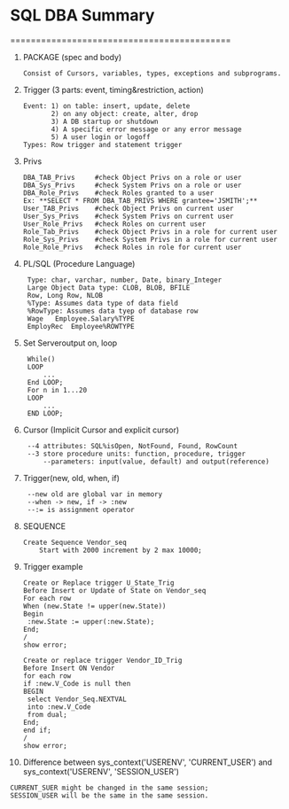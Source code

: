 # SQL DBA Summary
===========================================

1. PACKAGE (spec and body)
   ```
   Consist of Cursors, variables, types, exceptions and subprograms.
   ```
2. Trigger (3 parts: event, timing&restriction, action)
   ```
   Event: 1) on table: insert, update, delete
          2) on any object: create, alter, drop
   	      3) A DB startup or shutdown
   	      4) A specific error message or any error message
   	      5) A user login or logoff
   Types: Row trigger and statement trigger
   ```
3. Privs
   ```
   DBA_TAB_Privs     #check Object Privs on a role or user
   DBA_Sys_Privs     #check System Privs on a role or user
   DBA_Role_Privs    #check Roles granted to a user
   Ex: **SELECT * FROM DBA_TAB_PRIVS WHERE grantee='JSMITH';**
   User_TAB_Privs    #check Object Privs on current user
   User_Sys_Privs    #check System Privs on current user
   User_Role_Privs   #check Roles on current user
   Role_Tab_Privs    #check Object Privs in a role for current user
   Role_Sys_Privs    #check System Privs in a role for current user
   Role_Role_Privs   #check Roles in role for current user
   ```
4. PL/SQL (Procedure Language)
   ```
    Type: char, varchar, number, Date, binary_Integer
	Large Object Data type: CLOB, BLOB, BFILE
	Row, Long Row, NLOB
	%Type: Assumes data type of data field
	%RowType: Assumes data tyep of database row
	Wage   Employee.Salary%TYPE
	EmployRec  Employee%ROWTYPE
   ```
5. Set Serveroutput on, loop
   ```
	While()
	LOOP
		...
	End LOOP;
	For n in 1...20
	LOOP
		...
	END LOOP;
   ```
6. Cursor (Implicit Cursor and explicit cursor)
   ```
	--4 attributes: SQL%isOpen, NotFound, Found, RowCount
    --3 store procedure units: function, procedure, trigger
		--parameters: input(value, default) and output(reference)
   ```
7. Trigger(new, old, when, if)
   ```
	--new old are global var in memory
	--when -> new, if -> :new
	--:= is assignment operator
   ```
8. SEQUENCE  
   ```
   Create Sequence Vendor_seq
	   Start with 2000 increment by 2 max 10000;
   ```
9. Trigger example
   ```
   Create or Replace trigger U_State_Trig
   Before Insert or Update of State on Vendor_seq
   For each row
   When (new.State != upper(new.State))
   Begin
   	:new.State := upper(:new.State);
   End;
   /
   show error;
   
   Create or replace trigger Vendor_ID_Trig
   Before Insert ON Vendor
   for each row
   if :new.V_Code is null then
   BEGIN
   	select Vendor_Seq.NEXTVAL
   	into :new.V_Code
   	from dual;
   End;
   end if;
   /
   show error;
   ```
10. Difference between sys_context('USERENV', 'CURRENT_USER') and sys_context('USERENV', 'SESSION_USER')
   ```
   CURRENT_SUER might be changed in the same session;
   SESSION_USER will be the same in the same session.
   ```

